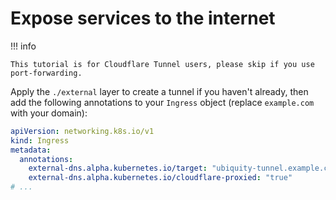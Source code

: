 # Expose services to the internet

!!! info

    This tutorial is for Cloudflare Tunnel users, please skip if you use port-forwarding.

Apply the `./external` layer to create a tunnel if you haven't already,
then add the following annotations to your `Ingress` object (replace `example.com` with your domain):

```yaml
apiVersion: networking.k8s.io/v1
kind: Ingress
metadata:
  annotations:
    external-dns.alpha.kubernetes.io/target: "ubiquity-tunnel.example.com"
    external-dns.alpha.kubernetes.io/cloudflare-proxied: "true"
# ...
```
